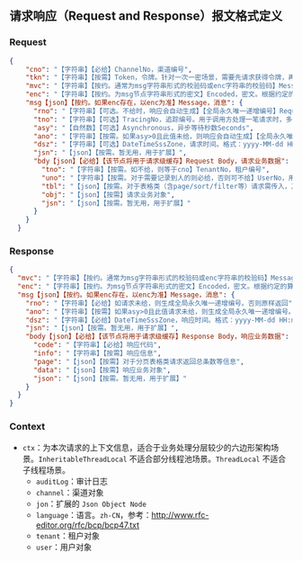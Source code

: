 ## 请求响应（Request and Response）报文格式定义

### Request

```json
{
    "cno": "【字符串】【必给】ChannelNo，渠道编号",
    "tkn": "【字符串】【按需】Token，令牌。针对一次一密场景，需要先请求获得令牌，再附加令牌进行请求。",
    "mvc": "【字符串】【按约。通常为msg字符串形式的校验码或enc字符串的校验码】Message Verification Code，消息校验码。根据约定的算法校验请求和响应数据完整性",
    "enc": "【字符串】【按约。为msg节点字符串形式的密文】Encoded，密文。根据约定的算法解密请求和加密响应数据",
    "msg【json】【按约。如果enc存在，以enc为准】Message，消息": {
      "rno": "【字符串】【可选。不给时，响应会自动生成】【全局永久唯一递增编号】RequestNo，请求编号。用于标识唯一请求，可防止重放。由org.shaneking.ling.zero.util.UUID0.cUl33()生成。样例：1612263653223_oGFvE5Hyndf0njoFhyK",
      "tno": "【字符串】【可选】TracingNo，追踪编号。用于调用方处理一笔请求时，多次调用我方场景，比如：一次支付，可能需要多次调银联",
      "asy": "【自然数】【可选】Asynchronous，异步等待秒数Seconds",
      "ano": "【字符串】【按需。如果asy>0且此值未给，则响应会自动生成】【全局永久唯一递增编号】AsynchronousNo，异步编号",
      "dsz": "【字符串】【可选】DateTimeSssZone，请求时间。格式：yyyy-MM-dd HH:mm:ss.SSSXXX",
      "jsn": "【json】【按需。暂无用，用于扩展】",
      "bdy【json】【必给】【该节点将用于请求级缓存】Request Body，请求业务数据": {
        "tno": "【字符串】【按需。如不给，则等于cno】TenantNo，租户编号",
        "uno": "【字符串】【按需。对于需要记录到人的则必给，否则可不给】UserNo，用户编号",
        "tbl": "【json】【按需。对于表格类（含page/sort/filter等）请求需传入，其他情况可不给】",
        "obj": "【json】【按需】请求业务对象",
        "jsn": "【json】【按需。暂无用，用于扩展】"
      }
    }
  }
```

### Response

```json
{
  "mvc": "【字符串】【按约。通常为msg字符串形式的校验码或enc字符串的校验码】Message Verification Code，消息校验码。根据约定的算法校验请求和响应数据完整性",
  "enc": "【字符串】【按约。为msg节点字符串形式的密文】Encoded，密文。根据约定的算法解密请求和加密响应数据",
  "msg【json】【按约。如果enc存在，以enc为准】Message，消息": {
    "rno": "【字符串】【必给】如请求未给，则生成全局永久唯一递增编号。否则原样返回",
    "ano": "【字符串】【按需】如果asy>0且此值请求未给，则生成全局永久唯一递增编号。否则原样返回",
    "dsz": "【字符串】【必给】DateTimeSssZone，响应时间。格式：yyyy-MM-dd HH:mm:ss.SSSXXX",
    "jsn": "【json】【按需。暂无用，用于扩展】",
    "body【json】【必给】【该节点将用于请求级缓存】Response Body，响应业务数据": {
      "code": "【字符串】【必给】响应代码",
      "info": "【字符串】【按需】响应信息",
      "page": "【json】【按需】对于分页表格类请求返回总条数等信息",
      "data": "【json】【按需】响应业务对象",
      "json": "【json】【按需。暂无用，用于扩展】"
    }
  }
}
```

### Context

- `ctx`：为本次请求的上下文信息，适合于业务处理分层较少的六边形架构场景。`InheritableThreadLocal` 不适合部分线程池场景。`ThreadLocal` 不适合子线程场景。
  - `auditLog`：审计日志
  - `channel`：渠道对象
  - `jon`：扩展的 `Json Object Node`
  - `language`：语言。`zh-CN`，参考：<http://www.rfc-editor.org/rfc/bcp/bcp47.txt>
  - `tenant`：租户对象
  - `user`：用户对象
